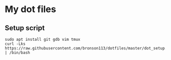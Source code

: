 # My dot files

## Setup script

```
sudo apt install git gdb vim tmux
curl -Lks https://raw.githubusercontent.com/bronson113/dotfiles/master/dot_setup.sh | /bin/bash
```


